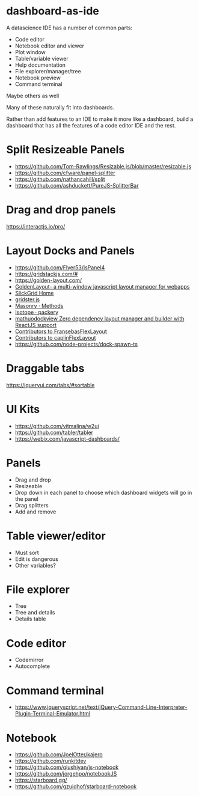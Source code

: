 # dashboard-as-ide

A datascience IDE has a number of common parts:
- Code editor
- Notebook editor and viewer
- Plot window
- Table/variable viewer
- Help documentation
- File explorer/manager/tree
- Notebook preview
- Command terminal

Maybe others as well

Many of these naturally fit into dashboards. 

Rather than add features to an IDE to make it more like a dashboard, build a dashboard that has 
all the features of a code editor IDE and the rest.

# Split Resizeable Panels
- https://github.com/Tom-Rawlings/Resizable.js/blob/master/resizable.js
- https://github.com/cfware/panel-splitter
- https://github.com/nathancahill/split
- https://github.com/ashduckett/PureJS-SplitterBar


# Drag and drop panels
https://interactjs.io/pro/


# Layout Docks and Panels
- https://github.com/Flyer53/jsPanel4
- https://gridstackjs.com/#
- https://golden-layout.com/
- [GoldenLayout- a multi-window javascript layout manager for webapps](https://golden-layout.com/faq/)
- [SlickGrid Home](https://slickgrid.net/)
- [gridster.js](http://dsmorse.github.io/gridster.js/#demos)
- [Masonry · Methods](https://masonry.desandro.com/methods.html)
- [Isotope · packery](https://isotope.metafizzy.co/layout-modes/packery.html)
- [mathuodockview Zero dependency layout manager and builder with ReactJS support](https://github.com/mathuo/dockview)
- [Contributors to FransebasFlexLayout](https://github.com/Fransebas/FlexLayout/graphs/contributors)
- [Contributors to caplinFlexLayout](https://github.com/caplin/FlexLayout/graphs/contributors)
- https://github.com/node-projects/dock-spawn-ts



# Draggable tabs
https://jqueryui.com/tabs/#sortable



# UI Kits
- https://github.com/vitmalina/w2ui
- https://github.com/tabler/tabler
- https://webix.com/javascript-dashboards/


# Panels
- Drag and drop
- Resizeable
- Drop down in each panel to choose which dashboard widgets will go in the panel
- Drag splitters
- Add and remove



# Table viewer/editor
- Must sort
- Edit is dangerous
- Other variables?


# File explorer
- Tree
- Tree and details
- Details table



# Code editor
- Codemirror
- Autocomplete

# Command terminal
- https://www.jqueryscript.net/text/jQuery-Command-Line-Interpreter-Plugin-Terminal-Emulator.html


# Notebook
- https://github.com/JoelOtter/kajero
- https://github.com/runkitdev
- https://github.com/qiushiyan/js-notebook
- https://github.com/jorgehpo/notebookJS
- https://starboard.gg/
- https://github.com/gzuidhof/starboard-notebook

